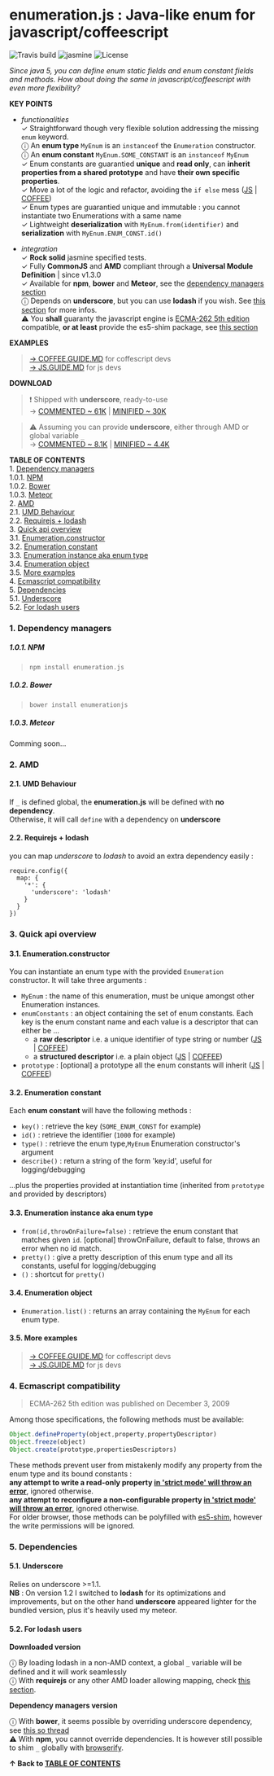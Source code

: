<a name="top"></a>
# enumeration.js : Java-like enum for javascript/coffeescript  

![Travis build](https://travis-ci.org/sveinburne/enumeration.js.svg?branch=master)
 ![jasmine](https://img.shields.io/badge/47_specs-0_failures-brightgreen.svg)
 ![License](https://img.shields.io/npm/l/express.svg)

*Since java 5, you can define enum static fields and enum constant fields and methods. 
How about doing the same in javascript/coffeescript with even more flexibility?*  

**KEY POINTS**

- *functionalities*  
  ✓  Straightforward though very flexible solution addressing the missing `enum` keyword.  
  ⓘ An **enum type** `MyEnum` is an `instanceof` the `Enumeration` constructor.   
  ⓘ An **enum constant** `MyEnum.SOME_CONSTANT` is an `instanceof` `MyEnum`   
  ✓  Enum constants are guarantied **unique** and **read only**, can **inherit properties from a shared prototype** and have **their own specific properties**.      
  ✓  Move a lot of the logic and refactor, avoiding the `if else` mess  ([JS](JS.GUIDE.MD#refactoring) | [COFFEE](COFFEE.GUIDE.MD#refactoring))   
  ✓  Enum types are guarantied unique and immutable : you cannot instantiate two Enumeration*s* with a same name    
  ✓  Lightweight **deserialization** with `MyEnum.from(identifier)` and **serialization** with `MyEnum.ENUM_CONST.id()`   
     
- *integration*  
  ✓  **Rock solid** jasmine specified tests.  
  ✓  Fully **CommonJS** and **AMD** compliant through a **Universal Module Definition** | since v1.3.0     
  ✓  Available for **npm**, **bower** and **Meteor**, see the [dependency managers section](#dependencymanagers)  
  ⓘ Depends on **underscore**, but you can use **lodash** if you wish. See [this section](#dependencies) for more infos.      
  ⚠  You **shall** guaranty the javascript engine is [ECMA-262 5th edition](https://people.mozilla.org/~jorendorff/es5.html) compatible, **or at least** provide the es5-shim package, see [this section](#ecmascript)    

**EXAMPLES**

> [→ COFFEE.GUIDE.MD](COFFEE.GUIDE.MD#top) for coffescript devs   
> [→ JS.GUIDE.MD](JS.GUIDE.MD#top)         for js devs         


**DOWNLOAD**
<a name="bundled"></a>
> ❗ Shipped with **underscore**, ready-to-use  
> → [COMMENTED ~ 61K](https://raw.githubusercontent.com/sveinburne/enumeration.js/master/dist/Enumeration.bd.js) | [MINIFIED ~ 30K](https://raw.githubusercontent.com/sveinburne/enumeration.js/master/dist/Enumeration.bd.min.js)

> ⚠ Assuming you can provide **underscore**, either through AMD or global variable `_`  
> → [COMMENTED ~ 8.1K](https://raw.githubusercontent.com/sveinburne/enumeration.js/master/dist/Enumeration.js) | [MINIFIED ~ 4.4K](https://raw.githubusercontent.com/sveinburne/enumeration.js/master/dist/Enumeration.min.js)

<a name="toc"></a>
**TABLE OF CONTENTS**  
1\.  [Dependency managers](#dependencymanagers)  
1.0.1\.  [NPM](#npm)  
1.0.2\.  [Bower](#bower)  
1.0.3\.  [Meteor](#meteor)  
2\.  [AMD](#amd)  
2.1\.  [UMD Behaviour](#umdbehaviour)  
2.2\.  [Requirejs + lodash](#requirejs+lodash)  
3\.  [Quick api overview](#quickapioverview)  
3.1\.  [Enumeration.constructor](#enumeration.constructor)  
3.2\.  [Enumeration constant](#enumerationconstant)  
3.3\.  [Enumeration instance aka enum type](#enumerationinstanceakaenumtype)  
3.4\.  [Enumeration object](#enumerationobject)  
3.5\.  [More examples](#moreexamples)  
4\.  [Ecmascript compatibility](#ecmascriptcompatibility)  
5\.  [Dependencies](#dependencies)  
5.1\.  [Underscore](#underscore)  
5.2\.  [For lodash users](#forlodashusers)  

<a name="dependencymanagers"></a>

### 1\. Dependency managers

<a name="npm"></a>

##### 1.0.1\. NPM 
> `npm install enumeration.js`      

<a name="bower"></a>

##### 1.0.2\. Bower
> `bower install enumerationjs`

<a name="meteor"></a>

##### 1.0.3\. Meteor
<!---
> `meteor add sveinburne:enumeration.js`

-->
Comming soon...

<a name="amd"></a>

### 2\. AMD 

<a name="umdbehaviour"></a>

#### 2.1\. UMD Behaviour
If `_` is defined global, the **enumeration.js** will be defined with **no dependency**.  
Otherwise, it will call `define` with a dependency on **underscore**  
<a name="requirejs+lodash"></a>

#### 2.2\. Requirejs + lodash
you can map *underscore* to *lodash* to avoid an extra dependency easily :

    require.config({
      map: {
        '*': {
          'underscore': 'lodash'
        }
      }
    })

<a name="quickapioverview"></a>

### 3\. Quick api overview

<a name="enumeration.constructor"></a>

#### 3.1\. Enumeration.constructor
You can instantiate an enum type with the provided `Enumeration` constructor. It will take three arguments :
- `MyEnum` : the name of this enumeration, must be unique amongst other Enumeration instances.
- `enumConstants` : an object containing the set of enum constants. Each key is the enum constant name and each value is a descriptor that can either be ...
    * a **raw descriptor** i.e. a unique identifier of type string or number  ([JS](JS.GUIDE.MD#basicusagewithrawdescriptors) | [COFFEE](COFFEE.GUIDE.MD#basicusagewithrawdescriptors))      
    * a **structured descriptor** i.e. a plain object ([JS](JS.GUIDE.MD#useofstructureddescriptors) | [COFFEE](COFFEE.GUIDE.MD#useofstructureddescriptors))   
- `prototype` : [optional] a prototype all the enum constants will inherit ([JS](JS.GUIDE.MD#aprototypeforenumconstants) | [COFFEE](COFFEE.GUIDE.MD#aprototypeforenumconstants))

<a name="enumerationconstant"></a>

#### 3.2\. Enumeration constant 
Each **enum constant** will have the following methods :
- `key()`      : retrieve the key (`SOME_ENUM_CONST` for example)
- `id()`       : retrieve the identifier (`1000` for example)
- `type()`     : retrieve the enum type,`MyEnum` Enumeration constructor's argument
- `describe()` : return a string of the form 'key:id', useful for logging/debugging  

 ...plus the properties provided at instantiation time (inherited from `prototype` and provided by descriptors)

<a name="enumerationinstanceakaenumtype"></a>

#### 3.3\. Enumeration instance aka enum type
- `from(id,throwOnFailure=false)`  : retrieve the enum constant that matches given `id`. [optional] throwOnFailure, default to false, throws an error when no id match.  
- `pretty()`                       : give a pretty description of this enum type and all its constants, useful for logging/debugging  
- `()`                             : shortcut for `pretty()`
 
<a name="enumerationobject"></a>

#### 3.4\. Enumeration object
- `Enumeration.list()` : returns an array containing the `MyEnum` for each enum type. 

<a name="moreexamples"></a>

#### 3.5\. More examples
> [→ COFFEE.GUIDE.MD](COFFEE.GUIDE.MD#top) for coffescript devs   
> [→ JS.GUIDE.MD](JS.GUIDE.MD#top)         for js devs   

<a name="ecmascript"></a>
<a name="ecmascriptcompatibility"></a>

### 4\. Ecmascript compatibility

> ECMA-262 5th edition was published on December 3, 2009 

Among those specifications, the following methods must be available:
```javascript
Object.defineProperty(object,property,propertyDescriptor)
Object.freeze(object)
Object.create(prototype,propertiesDescriptors)
```
These methods prevent user from mistakenly modify any property from the enum type and its bound constants :  
**any attempt to write a read-only property [in 'strict mode' will throw an error](http://www.w3schools.com/js/js_strict.asp)**, ignored otherwise.  
**any attempt to reconfigure a non-configurable property [in 'strict mode' will throw an error](http://www.w3schools.com/js/js_strict.asp)**, ignored otherwise.     
For older browser, those methods can be polyfilled with [es5-shim](https://github.com/es-shims/es5-shim), however the write permissions will be ignored.   

<a name="dependencies"></a>

### 5\. Dependencies

<a name="underscore"></a>

#### 5.1\. Underscore
Relies on underscore >=1.1.   
**NB** : On version 1.2 I switched to **lodash** for its optimizations and improvements, but on the other hand **underscore** appeared lighter for the bundled version, 
plus it's heavily used my meteor.

<a name="forlodashusers"></a>

#### 5.2\. For lodash users

**Downloaded version**
>
ⓘ By loading lodash in a non-AMD context, a global `_` variable will be defined and it will work seamlessly  
ⓘ With **requirejs** or any other AMD loader allowing mapping, check [this section](#amd).   


**Dependency managers version**
>
ⓘ With **bower**, it seems possible by overriding underscore dependency, see [this so thread](http://stackoverflow.com/questions/24231184/bower-override-dependency)   
⚠  With **npm**, you cannot override dependencies. It is however still possible to shim `_` globally with [browserify](https://gist.github.com/malte-wessel/8a295bc604c4a0d0dbe1).   


**↑ Back to [TABLE OF CONTENTS](#toc)**  
